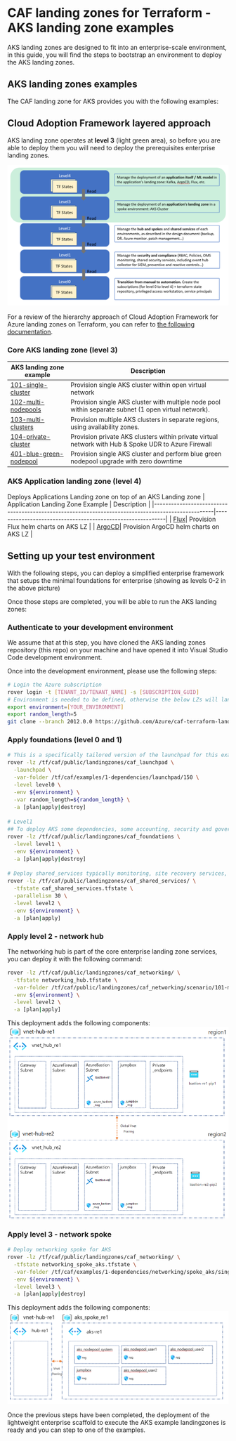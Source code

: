# CAF landing zones for Terraform - AKS landing zone examples

AKS landing zones are designed to fit into an enterprise-scale environment, in this guide, you will find the steps to bootstrap an environment to deploy the AKS landing zones.

## AKS landing zones examples

The CAF landing zone for AKS provides you with the following examples:

## Cloud Adoption Framework layered approach

AKS landing zone operates at **level 3** (light green area), so before you are able to deploy them you will need to deploy the prerequisites enterprise landing zones.

![caf_layers](../_pictures/examples/caf_layers.PNG)

For a review of the hierarchy approach of Cloud Adoption Framework for Azure landing zones on Terraform, you can refer to [the following documentation](https://github.com/Azure/caf-terraform-landingzones/blob/master/documentation/code_architecture/hierarchy.md).

### Core AKS landing zone (level 3)

| AKS landing zone example                                                                                              | Description                                                |
|---------------------------------------------------------------------------------------------------|------------------------------------------------------------|
| [101-single-cluster](./aks/101-single-cluster)| Provision single AKS cluster within open virtual network |
| [102-multi-nodepools](./aks/102-multi-nodepools)| Provision single AKS cluster with multiple node pool within separate subnet (1 open virtual network). |
| [103-multi-clusters](./aks/103-multi-clusters)| Provision multiple AKS clusters in separate regions, using availability zones.                     |
| [104-private-cluster](./aks/104-private-cluster)| Provision private AKS clusters within private virtual network with Hub & Spoke UDR to Azure Firewall |
| [401-blue-green-nodepool](./aks/401-blue-green-nodepool)| Provision single AKS cluster and perform blue green nodepool upgrade with zero downtime |

### AKS Application landing zone  (level 4)

Deploys Applications Landing zone on top of an AKS Landing zone
| Application Landing Zone Example                                                                                              | Description                                                |
|---------------------------------------------------------------------------------------------------|------------------------------------------------------------|
| [Flux](./applications/flux)| Provision Flux helm charts on AKS LZ |
| [ArgoCD](./applications/argocd)| Provision ArgoCD helm charts on AKS LZ |

## Setting up your test environment

With the following steps, you can deploy a simplified enterprise framework that setups the minimal foundations for enterprise (showing as levels 0-2 in the above picture)

Once those steps are completed, you will be able to run the AKS landing zones:

### Authenticate to your development environment

We assume that at this step, you have cloned the AKS landing zones repository (this repo) on your machine and have opened it into Visual Studio Code development environment.

Once into the development environment, please use the following steps:

```bash
# Login the Azure subscription
rover login -t [TENANT_ID/TENANT_NAME] -s [SUBSCRIPTION_GUID]
# Environment is needed to be defined, otherwise the below LZs will land into sandpit which someone else is working on
export environment=[YOUR_ENVIRONMENT]
export random_length=5
git clone --branch 2012.0.0 https://github.com/Azure/caf-terraform-landingzones.git /tf/caf/public

```

### Apply foundations (level 0 and 1)

```bash
# This is a specifically tailored version of the launchpad for this example and does not typically show all the launchpad features. Here it deploy the launchpad to store the tfstates, deploy log analytics, etc.
rover -lz /tf/caf/public/landingzones/caf_launchpad \
  -launchpad \
  -var-folder /tf/caf/examples/1-dependencies/launchpad/150 \
  -level level0 \
  -env ${environment} \
  -var random_length=${random_length} \
  -a [plan|apply|destroy]

# Level1
## To deploy AKS some dependencies, some accounting, security and governance services are required.
rover -lz /tf/caf/public/landingzones/caf_foundations \
  -level level1 \
  -env ${environment} \
  -a [plan|apply|destroy]

# Deploy shared_services typically monitoring, site recovery services, azure image gallery. In this example we dont deploy anything but it will expose the Terraform state to level 3 landing zones, so is required.
rover -lz /tf/caf/public/landingzones/caf_shared_services/ \
  -tfstate caf_shared_services.tfstate \
  -parallelism 30 \
  -level level2 \
  -env ${environment} \
  -a [plan|apply]
```

### Apply level 2 - network hub

The networking hub is part of the core enterprise landing zone services, you can deploy it with the following command:

```bash
rover -lz /tf/caf/public/landingzones/caf_networking/ \
  -tfstate networking_hub.tfstate \
  -var-folder /tf/caf/public/landingzones/caf_networking/scenario/101-multi-region-hub \
  -env ${environment} \
  -level level2 \
  -a [plan|apply]
```

This deployment adds the following components:
![caf_layers](../_pictures/examples/101-multi-region-hub.png)

### Apply level 3 - network spoke

```bash
# Deploy networking spoke for AKS
rover -lz /tf/caf/public/landingzones/caf_networking/ \
  -tfstate networking_spoke_aks.tfstate \
  -var-folder /tf/caf/examples/1-dependencies/networking/spoke_aks/single_region \
  -env ${environment} \
  -level level3 \
  -a [plan|apply|destroy]

```

This deployment adds the following components:
![caf_layers](../_pictures/examples/spoke_aks.PNG)

Once the previous steps have been completed, the deployment of the lightweight enterprise scaffold to execute the AKS example landingzones is ready and you can step to one of the examples.
